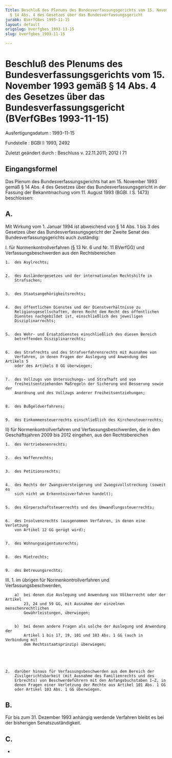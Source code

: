 ```yaml
---
Title: Beschluß des Plenums des Bundesverfassungsgerichts vom 15. November 1993 gemäß
  § 14 Abs. 4 des Gesetzes über das Bundesverfassungsgericht
jurabk: BVerfGBes 1993-11-15
layout: default
origslug: bverfgbes_1993-11-15
slug: bverfgbes_1993-11-15

---
```


# Beschluß des Plenums des Bundesverfassungsgerichts vom 15. November 1993 gemäß § 14 Abs. 4 des Gesetzes über das Bundesverfassungsgericht (BVerfGBes 1993-11-15)

Ausfertigungsdatum
:   1993-11-15

Fundstelle
:   BGBl I: 1993, 2492

Zuletzt geändert durch
:   Beschluss v. 22.11.2011; 2012 I 71


## Eingangsformel

Das Plenum des Bundesverfassungsgerichts hat am 15. November 1993
gemäß § 14 Abs. 4 des Gesetzes über das Bundesverfassungsgericht in
der Fassung der Bekanntmachung vom 11. August 1993 (BGBl. I S. 1473)
beschlossen:


## A.

Mit Wirkung vom 1. Januar 1994 ist abweichend von § 14 Abs. 1 bis 3
des Gesetzes über das Bundesverfassungsgericht der Zweite Senat des
Bundesverfassungsgerichts auch zuständig:

I.  für Normenkontrollverfahren (§ 13 Nr. 6 und Nr. 11 BVerfGG) und
    Verfassungsbeschwerden aus den Rechtsbereichen

    1.  des Asylrechts;


    2.  des Ausländergesetzes und der internationalen Rechtshilfe in
        Strafsachen;


    3.  des Staatsangehörigkeitsrechts;


    4.  des öffentlichen Dienstes und der Dienstverhältnisse zu
        Religionsgesellschaften, deren Recht dem Recht des öffentlichen
        Dienstes nachgebildet ist, einschließlich des jeweiligen
        Disziplinarrechts;


    5.  des Wehr- und Ersatzdienstes einschließlich des diesen Bereich
        betreffenden Disziplinarrechts;


    6.  des Strafrechts und des Strafverfahrensrechts mit Ausnahme von
        Verfahren, in denen Fragen der Auslegung und Anwendung des Artikels 5
        oder des Artikels 8 GG überwiegen;


    7.  des Vollzugs von Untersuchungs- und Strafhaft und von
        freiheitsentziehenden Maßregeln der Sicherung und Besserung sowie der
        Anordnung und des Vollzugs anderer Freiheitsentziehungen;


    8.  des Bußgeldverfahrens;


    9.  des Einkommensteuerrechts einschließlich des Kirchensteuerrechts;





II) für Normenkontrollverfahren und Verfassungsbeschwerden, die in den
    Geschäftsjahren 2009 bis 2012 eingehen, aus den Rechtsbereichen

    1.  des Vertriebenenrechts;


    2.  des Waffenrechts;


    3.  des Petitionsrechts;


    4.  des Rechts der Zwangsversteigerung und Zwangsvollstreckung (soweit es
        sich nicht um Erkenntnisverfahren handelt);


    5.  des Körperschaftsteuerrechts und des Umwandlungssteuerrechts;


    6.  des Insolvenzrechts (ausgenommen Verfahren, in denen eine Verletzung
        von Artikel 12 GG gerügt wird);


    7.  des Wohnungseigentumsrechts;


    8.  des Mietrechts;


    9.  des Betreuungsrechts;





III.
    1.  im übrigen für Normenkontrollverfahren und Verfassungsbeschwerden,

        a)  bei denen die Auslegung und Anwendung von Völkerrecht oder der Artikel
            23, 24 und 59 GG, mit Ausnahme der einzelnen menschenrechtlichen
            Gewährleistungen, überwiegen;


        b)  bei denen andere Fragen als solche der Auslegung und Anwendung der
            Artikel 1 bis 17, 19, 101 und 103 Abs. 1 GG (auch in Verbindung mit
            dem Rechtsstaatsprinzip) überwiegen;





    2.  darüber hinaus für Verfassungsbeschwerden aus dem Bereich der
        Zivilgerichtsbarkeit (mit Ausnahme des Familienrechts und des
        Erbrechts) von Beschwerdeführern mit den Anfangsbuchstaben I—Z, in
        denen Fragen einer Verletzung der Rechte aus Artikel 101 Abs. 1 GG
        oder Artikel 103 Abs. 1 GG überwiegen.








## B.

Für bis zum 31. Dezember 1993 anhängig werdende Verfahren bleibt es
bei der bisherigen Senatszuständigkeit.


## C.

-


